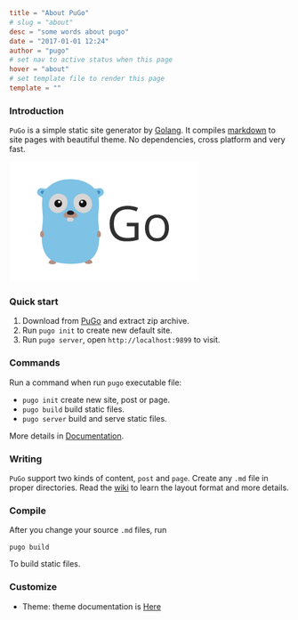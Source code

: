 ```toml
title = "About PuGo"
# slug = "about"
desc = "some words about pugo"
date = "2017-01-01 12:24"
author = "pugo"
# set nav to active status when this page
hover = "about"
# set template file to render this page
template = ""
```

### Introduction

`PuGo` is a simple static site generator by [Golang](https://golang.org). It compiles [markdown](https://help.github.com/articles/markdown-basics/) to site pages with beautiful theme. No dependencies, cross platform and very fast.

![golang](/media/golang.png)

### Quick start

1. Download from [PuGo](http://pugo.io) and extract zip archive.
2. Run `pugo init` to create new default site.
2. Run `pugo server`, open `http://localhost:9899` to visit.


### Commands

Run a command when run `pugo` executable file:

- `pugo init` create new site, post or page.
- `pugo build` build static files.
- `pugo server` build and serve static files.

More details in [Documentation](http://pugo.io/en/docs.html).

### Writing

`PuGo` support two kinds of content, `post` and `page`. Create any `.md` file in proper directories. Read the [wiki](http://pugo.io/en/guide/write-new-post.html) to learn the layout format and more details.

### Compile

After you change your source `.md` files, run

    pugo build

To build static files.

### Customize

- Theme: theme documentation is [Here](http://pugo.io/en/docs/tpl/syntax.html)
